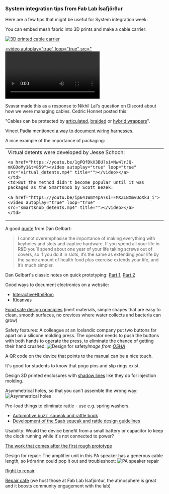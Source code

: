 ### System integration tips from Fab Lab Ísafjörður

Here are a few tips that might be useful for System integration week:

You can embed mesh fabric into 3D prints and make a cable carrier:

[![3D printed cable carrier](https://fab.cba.mit.edu/classes/865.24/people/svavar/components/images/cable_carrier/cable_carrier.jpg)](https://fab.cba.mit.edu/classes/865.24/people/svavar/components/cable_carrier/)

<a href="https://fab.cba.mit.edu/classes/865.24/people/svavar/components/cable_carrier/"><video autoplay="true" loop="true" src="<video controls src="https://fab.cba.mit.edu/classes/865.24/people/svavar/components/images/cable_carrier/cable_carrier.mp4" title="3D printed cable carrier"></video></a>

Svavar made this as a response to Nikhil Lal's question on Discord about how we were managing cables. Cedric Honnet posted this:

"Cables can be protected by [articulated](https://www.amazon.com/Plastic-Machine-Carrier-Ted-Lele/dp/B074S2GQ56/?th=1), [braided](https://www.amazon.com/Keco-100ft-Expandable-Braided-Sleeving/dp/B07K1WP871?th=1) or [hybrid wrappers](https://www.amazon.com/Management-Diameter-Organizer-Expandable-Concealer/dp/B07PPR47ZV/?th=1)".

Vineet Padia mentioned [a way to document wiring harnesses](https://github.com/wireviz/WireViz).

A nice example of the importance of packaging:
<table style="width:100%">
  <tr>
    <td>Virtual detents were developed by Jesse Schoch:
    
    <a href="https://youtu.be/1gPQfDkX3BU?si=Nw4lrJQ-mKGDoMy1&t=859"><video autoplay="true" loop="true" src="virtual_detents.mp4" title=""></video></a>
    </td>
    <td>But the method didn't become popular until it was packaged as the SmartKnob by Scott Bezek:

    <a href="https://youtu.be/ip641WmY4pA?si=FMXZIBXmvUoXk3_i"><video autoplay="true" loop="true" src="smartknob_detents.mp4" title=""></video></a>
    </td>
  </tr>
</table>

A good [quote](https://makezine.com/article/digital-fabrication/machining/18-lessons-smart-prototyping-self-made-billionaire/) from Dan Gelbart:
>I cannot overemphasise the importance of making everything with keyholes and slots and captive hardware. If you spend all your life in R&D you’ll spend about one year of your life taking screws out of covers, so if you do it in slots, it’s the same as extending your life by the same amount of health food plus exercise extends your life, and it’s much simpler.

Dan Gelbart's classic notes on quick prototyping: [Part 1](https://people.ece.ubc.ca/leos/pdf/tools/machine/DGCourseNotes.pdf), [Part 2](https://people.ece.ubc.ca/leos/pdf/tools/machine/DGCourseNotes2.pdf)

Good ways to document electronics on a website:
- [InteractiveHtmlBom](https://github.com/openscopeproject/InteractiveHtmlBom)
- [Kicanvas](https://kicanvas.org/)

[Food safe design principles](https://www.meatinstitute.org/sites/default/files/original%20documents/Sanitation%20booklet%202021.pdf) (inert materials, simple shapes that are easy to clean, smooth surfaces, no crevices where water collects and bacteria can grow)

Safety features: A colleague at an Icelandic company put two buttons far apart on a silicone molding press. The operator needs to push the buttons with both hands to operate the press, to eliminate the chance of getting their hand crushed:
![Design for safety](https://www.osha.gov/sites/default/files/inline-images/pb11.gif)*Image from [OSHA](https://www.osha.gov/etools/machine-guarding/presses/two-hand-controls#mod1)*

A QR code on the device that points to the manual can be a nice touch.

It's good for students to know that pogo pins and slip rings exist.

Design 3D printed enclosures with [shadow lines](https://youtu.be/8dhFhU7Nl_0?si=9pBpZQx7DmvqgBTx) like they do for injection molding.

Asymmetrical holes, so that you can't assemble the wrong way:
![Asymmetrical holes](https://files.svavar.cc/fab/fab_lab_isafjordur_injection_mold_by_johannes_konrad_weber.jpg)

Pre-load things to eliminate rattle - use e.g. spring washers. 
- [Automotive buzz, squeak and rattle book](https://www.amazon.com/Automotive-Buzz-Squeak-Rattle-Mechanisms-ebook/dp/B006NVY2VS) 
- [Development of the Saab squeak and rattle design guidelines](http://www.diva-portal.org/smash/get/diva2:215325/FULLTEXT01.pdf)

Usability: Would the device benefit from a small battery or capacitor to keep the clock running while it's not connected to power?

[The work that comes after the first rough prototype](https://youtu.be/caYl8u7Gd0A?si=M49v6m-484e8k_2f) 

Design for repair: The amplifier unit in this PA speaker has a generous cable length, so Þórarinn could pop it out and troubleshoot: 
![PA speaker repair](https://files.svavar.cc/fab/speaker_repair.jpg)

[Right to repair](https://en.wikipedia.org/wiki/) 

[Repair cafe](https://www.repaircafe.org/en/) (we host those at Fab Lab Ísafjörður, the atmosphere is great and it boosts community engagement with the lab)

